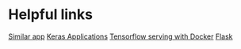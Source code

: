 # Helpful links

[Similar app](https://towardsdatascience.com/deploying-keras-models-using-tensorflow-serving-and-flask-508ba00f1037)
[Keras Applications](https://keras.io/applications/)
[Tensorflow serving with Docker](https://github.com/tensorflow/serving/blob/master/tensorflow_serving/g3doc/docker.md#passing-additional-arguments)
[Flask](http://flask.pocoo.org/)
